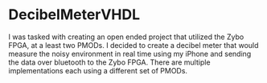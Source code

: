 # DecibelMeterVHDL

I was tasked with creating an open ended project that utilized the Zybo FPGA, at a least two PMODs. I decided to create a decibel meter that would measure the noisy environment in real time using my iPhone and sending the data over bluetooth to the Zybo FPGA. There are multiple implementations each using a different set of PMODs. 
